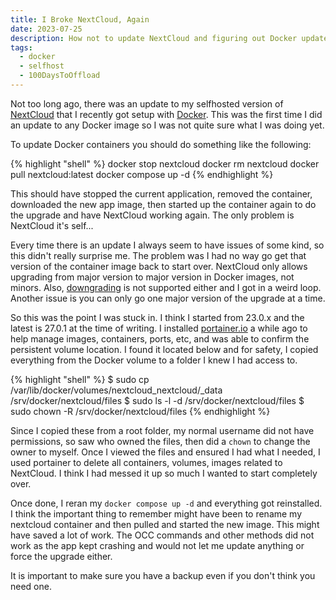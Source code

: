 ```yaml
---
title: I Broke NextCloud, Again
date: 2023-07-25
description: How not to update NextCloud and figuring out Docker updates
tags: 
  - docker
  - selfhost
  - 100DaysToOffload
---
```


Not too long ago, there was an update to my selfhosted version of [NextCloud](https://nextcloud.com/) that I recently got setup with [Docker](/blog/nextcloud-docker-compose). This was the first time I did an update to any Docker image so I was not quite sure what I was doing yet.

To update Docker containers you should do something like the following:

{% highlight "shell" %}
docker stop nextcloud
docker rm nextcloud
docker pull nextcloud:latest
docker compose up -d
{% endhighlight %}

This should have stopped the current application, removed the container, downloaded the new app image, then started up the container again to do the upgrade and have NextCloud working again. The only problem is NextCloud it's self...

Every time there is an update I always seem to have issues of some kind, so this didn't really surprise me. The problem was I had no way go get that version of the container image back to start over. NextCloud only allows upgrading from major version to major version in Docker images, not minors. Also, [downgrading](https://help.nextcloud.com/t/cant-start-nextcloud-because-the-version-of-the-data-is-higher-than-the-docker-image-version-and-downgrading-is-not-supported/109438/2) is not supported either and I got in a weird loop. Another issue is you can only go one major version of the upgrade at a time.

So this was the point I was stuck in. I think I started from 23.0.x and the latest is 27.0.1 at the time of writing. I installed [portainer.io](https://docs.portainer.io/start/install-ce) a while ago to help manage images, containers, ports, etc, and was able to confirm the persistent volume location. I found it located below and for safety, I copied everything from the Docker volume to a folder I knew I had access to.

{% highlight "shell" %}
$ sudo cp /var/lib/docker/volumes/nextcloud_nextcloud/_data /srv/docker/nextcloud/files
$ sudo ls -l -d /srv/docker/nextcloud/files
$ sudo chown -R <username> /srv/docker/nextcloud/files
{% endhighlight %}

Since I copied these from a root folder, my normal username did not have permissions, so saw who owned the files, then did a `chown` to change the owner to myself. Once I viewed the files and ensured I had what I needed, I used portainer to delete all containers, volumes, images related to NextCloud. I think I had messed it up so much I wanted to start completely over.

Once done, I reran my `docker compose up -d` and everything got reinstalled. I think the important thing to remember might have been to rename my nextcloud container and then pulled and started the new image. This might have saved a lot of work. The OCC commands and other methods did not work as the app kept crashing and would not let me update anything or force the upgrade either.

It is important to make sure you have a backup even if you don't think you need one.
